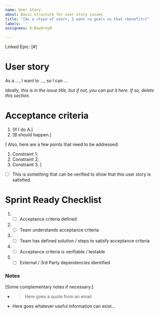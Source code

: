 ```yaml
---
name: User Story
about: Basic structure for user story issues
title: "[As a <type of user>, I want <a goal> so that <benefit>]"
labels: ''
assignees: D-BowdreyR

---
```


Linked Epic: [#]

# User story
As a ..., I want to ..., so I can ...

*Ideally, this is in the issue title, but if not, you can put it here. If so, delete this section.*

# Acceptance criteria

1. [If I do A.]
1. [B should happen.]

[
Also, here are a few points that need to be addressed:

1. Constraint 1;
1. Constraint 2;
1. Constraint 3.
]

- [ ] This is something that can be verified to show that this user story is satisfied.

# Sprint Ready Checklist 
1. - [ ] Acceptance criteria defined 
2. - [ ] Team understands acceptance criteria 
3. - [ ] Team has defined solution / steps to satisfy acceptance criteria 
4. - [ ] Acceptance criteria is verifiable / testable 
5. - [ ] External / 3rd Party dependencies identified 

### Notes

[Some complementary notes if necessary:]

* > Here goes a quote from an email
* Here goes whatever useful information can exist…
